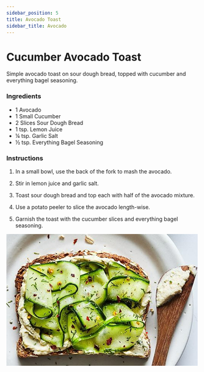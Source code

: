 ```yaml
---
sidebar_position: 5
title: Avocado Toast
sidebar_title: Avocado
---
```


# Cucumber Avocado Toast
Simple avocado toast on sour dough bread, topped with cucumber and everything bagel seasoning. 

### Ingredients
- 1 Avocado
- 1 Small Cucumber
- 2 Slices Sour Dough Bread
- 1 tsp. Lemon Juice
- ¼ tsp. Garlic Salt
- ½ tsp. Everything Bagel Seasoning

### Instructions
1. In a small bowl, use the back of the fork to mash the avocado.

2. Stir in lemon juice and garlic salt.

3. Toast sour dough bread and top each with half of the avocado mixture.

4. Use a potato peeler to slice the avocado length-wise.

5. Garnish the toast with the cucumber slices and everything bagel seasoning.

![Avocado Toast](./avocado-toast.png)